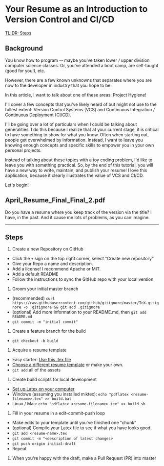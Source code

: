 # Your Resume as an Introduction to Version Control and CI/CD 

[TL;DR: Steps](#Steps)

## Background

You know how to program -- maybe you've taken lower / upper division computer science classes. Or, you've 
attended a boot camp, are self-taught (good for you!), etc. 

However, there are a few known unknowns that separates where you are now to the developer in industry that you hope to 
be. 

In this article, I want to talk about one of these areas: Project Hygiene!

I'll cover a few concepts that you've likely heard of but might not use to the fullest extent: Version Control Systems
(VCS) and Continuous Integration / Continuous Deployment (CI/CD).  

I'll be going over a lot of particulars when I could be talking about generalities. I do this because I realize that 
at your current stage, it is critical to have something to show for what you know. Often when starting out, people get 
overwhelmed by information. Instead, I want to leave you knowing enough concepts and specific skills to empower you in 
your own personal projects. 

Instead of talking about these topics with a toy coding problem, I'd like to leave you with something practical. So, 
by the end of this tutorial, you will have a new way to write, maintain, and publish your resume! I love this 
application, because it clearly illustrates the value of VCS and CI/CD. 

Let's begin!

## April_Resume_Final_Final_2.pdf

Do you have a resume where you keep track of the version via the title? I have, in the past. And it cause me lots of 
problems, as you can imagine. 

* * * 

## Steps
1. Create a new Repository on GitHub
  - Click the `+` sign on the top right corner, select "Create new repository"
  - Give your Repo a name and description.
  - Add a license! I recommend Apache or MIT.
  - Add a default README
  - Follow the instructions to sync the GitHub repo with your local version
1. Groom your initial master branch
  - (recommended) `curl https://raw.githubusercontent.com/github/gitignore/master/TeX.gitignore -o .gitignore && git add .gitignore`
  - (optional) Add more information to your README.md, then `git add README.md`
  - `git commit -m "initial commit"`
1. Create a feature branch for the build
  - `git checkout -b build`
1. Acquire a resume template 
  - Easy starter: [Use this .tex file](https://github.com/sb2nov/resume)
  - [Choose a different resume template](https://www.latex-project.org/get/) or make your own.
  - `git add` all of the assets
1. Create build scripts for local development
  - [Set up Latex on your computer](https://www.latex-project.org/get/) 
  - Windows (assuming you installed miktex): 
  `echo "pdflatex <resume-filename>.tex" >> build.bat` 
  - Linux / Mac: 
  `echo "pdflatex <resume-filename>.tex" >> build.sh`

1. Fill in your resume in a edit-commit-push loop
  - Make edits to your template until you've finished one "chunk"
  - (optional) Compile your Latex file to see if what you have looks good.
  - `git add <resume-name>.tex`
  - `git commit -m "<description of latest changes>`
  - `git push origin initial-draft`
  - Repeat
1. When you're happy with the draft, make a Pull Request (PR) into master
